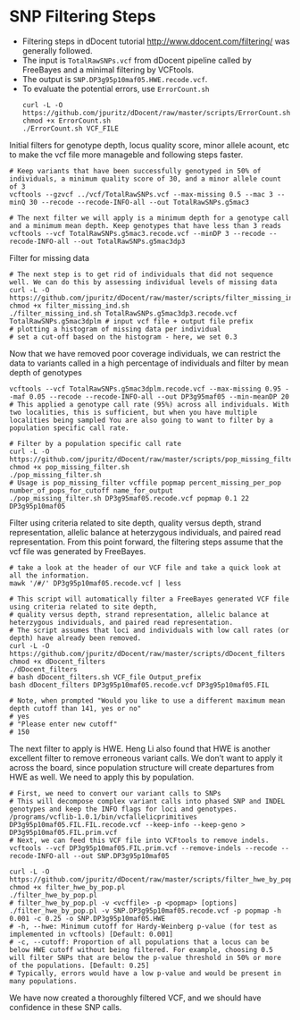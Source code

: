 # SNP Filtering Steps

- Filtering steps in dDocent tutorial http://www.ddocent.com/filtering/ was generally followed. 
- The input is `TotalRawSNPs.vcf` from dDocent pipeline called by FreeBayes and a minimal filtering by VCFtools. 
- The output is `SNP.DP3g95p10maf05.HWE.recode.vcf`. 
- To evaluate the potential errors, use `ErrorCount.sh`
    ```
    curl -L -O https://github.com/jpuritz/dDocent/raw/master/scripts/ErrorCount.sh
    chmod +x ErrorCount.sh 
    ./ErrorCount.sh VCF_FILE 
    ```

Initial filters for genotype depth, locus quality score, minor allele acount, etc to make the vcf file more manageble and following steps faster. 

```
# Keep variants that have been successfully genotyped in 50% of individuals, a minimum quality score of 30, and a minor allele count of 3
vcftools --gzvcf ../vcf/TotalRawSNPs.vcf --max-missing 0.5 --mac 3 --minQ 30 --recode --recode-INFO-all --out TotalRawSNPs.g5mac3

# The next filter we will apply is a minimum depth for a genotype call and a minimum mean depth. Keep genotypes that have less than 3 reads
vcftools --vcf TotalRawSNPs.g5mac3.recode.vcf --minDP 3 --recode --recode-INFO-all --out TotalRawSNPs.g5mac3dp3
```

Filter for missing data

```
# The next step is to get rid of individuals that did not sequence well. We can do this by assessing individual levels of missing data
curl -L -O  https://github.com/jpuritz/dDocent/raw/master/scripts/filter_missing_ind.sh
chmod +x filter_missing_ind.sh
./filter_missing_ind.sh TotalRawSNPs.g5mac3dp3.recode.vcf TotalRawSNPs.g5mac3dplm # input vcf file + output file prefix
# plotting a histogram of missing data per individual
# set a cut-off based on the histogram - here, we set 0.3
```

Now that we have removed poor coverage individuals, we can restrict the data to variants called in a high percentage of individuals and filter by mean depth of genotypes

```
vcftools --vcf TotalRawSNPs.g5mac3dplm.recode.vcf --max-missing 0.95 --maf 0.05 --recode --recode-INFO-all --out DP3g95maf05 --min-meanDP 20
# This applied a genotype call rate (95%) across all individuals. With two localities, this is sufficient, but when you have multiple localities being sampled You are also going to want to filter by a population specific call rate.

# Filter by a population specific call rate 
curl -L -O https://github.com/jpuritz/dDocent/raw/master/scripts/pop_missing_filter.sh
chmod +x pop_missing_filter.sh
./pop_missing_filter.sh 
# Usage is pop_missing_filter vcffile popmap percent_missing_per_pop number_of_pops_for_cutoff name_for_output
./pop_missing_filter.sh DP3g95maf05.recode.vcf popmap 0.1 22 DP3g95p10maf05
```

Filter using criteria related to site depth, quality versus depth, strand representation, allelic balance at heterzygous individuals, and paired read representation. From this point forward, the filtering steps assume that the vcf file was generated by FreeBayes. 

```
# take a look at the header of our VCF file and take a quick look at all the information.
mawk '/#/' DP3g95p10maf05.recode.vcf | less

# This script will automatically filter a FreeBayes generated VCF file using criteria related to site depth,
# quality versus depth, strand representation, allelic balance at heterzygous individuals, and paired read representation.
# The script assumes that loci and individuals with low call rates (or depth) have already been removed.
curl -L -O https://github.com/jpuritz/dDocent/raw/master/scripts/dDocent_filters
chmod +x dDocent_filters
./dDocent_filters
# bash dDocent_filters.sh VCF_file Output_prefix
bash dDocent_filters DP3g95p10maf05.recode.vcf DP3g95p10maf05.FIL

# Note, when prompted "Would you like to use a different maximum mean depth cutoff than 141, yes or no"
# yes
# "Please enter new cutoff"
# 150
```

The next filter to apply is HWE. Heng Li also found that HWE is another excellent filter to remove erroneous variant calls. We don’t want to apply it across the board, since population structure will create departures from HWE as well. We need to apply this by population.


```
# First, we need to convert our variant calls to SNPs
# This will decompose complex variant calls into phased SNP and INDEL genotypes and keep the INFO flags for loci and genotypes. 
/programs/vcflib-1.0.1/bin/vcfallelicprimitives DP3g95p10maf05.FIL.FIL.recode.vcf --keep-info --keep-geno > DP3g95p10maf05.FIL.prim.vcf
# Next, we can feed this VCF file into VCFtools to remove indels.
vcftools --vcf DP3g95p10maf05.FIL.prim.vcf --remove-indels --recode --recode-INFO-all --out SNP.DP3g95p10maf05

curl -L -O https://github.com/jpuritz/dDocent/raw/master/scripts/filter_hwe_by_pop.pl
chmod +x filter_hwe_by_pop.pl
./filter_hwe_by_pop.pl
# filter_hwe_by_pop.pl -v <vcffile> -p <popmap> [options]
./filter_hwe_by_pop.pl -v SNP.DP3g95p10maf05.recode.vcf -p popmap -h 0.001 -c 0.25 -o SNP.DP3g95p10maf05.HWE
# -h, --hwe: Minimum cutoff for Hardy-Weinberg p-value (for test as implemented in vcftools) [Default: 0.001]
# -c, --cutoff: Proportion of all populations that a locus can be below HWE cutoff without being filtered. For example, choosing 0.5 will filter SNPs that are below the p-value threshold in 50% or more of the populations. [Default: 0.25]
# Typically, errors would have a low p-value and would be present in many populations.
```

We have now created a thoroughly filtered VCF, and we should have confidence in these SNP calls.
